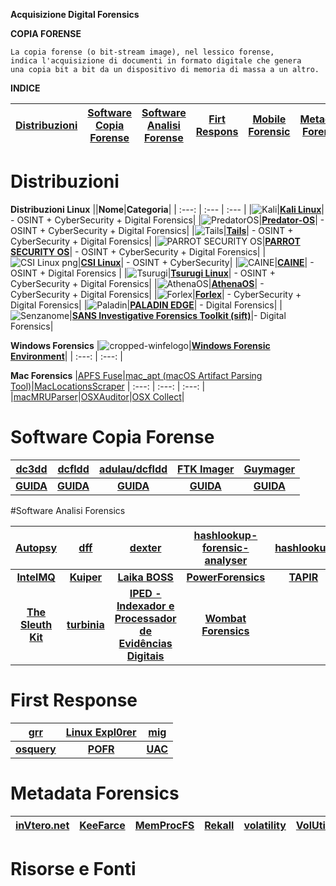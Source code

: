 **Acquisizione Digital Forensics**

**COPIA FORENSE**
```
La copia forense (o bit-stream image), nel lessico forense, 
indica l'acquisizione di documenti in formato digitale che genera 
una copia bit a bit da un dispositivo di memoria di massa a un altro.
```

**INDICE** 


|[**Distribuzioni**]()|[Software Copia Forense]()|[**Software Analisi Forense**]()|[**Firt Respons**]()|[**Mobile Forensic**]()|[**Metadata Forensic**]()|[**Fonti e Risorse**]()|
| :---: | :---: | :---: | :---: | :---: | :---: | :---: |


# Distribuzioni

**Distribuzioni Linux**
||**Nome**|**Categoria**|
| :---: | :--- | :--- |
|![Kali](https://user-images.githubusercontent.com/98583912/200108477-6d161e91-cb9e-4e1e-9090-2a1e0810d5ba.gif)|[**Kali Linux**](https://bit.ly/hj265_kali)| - OSINT + CyberSecurity + Digital Forensics|
|![PredatorOS](https://user-images.githubusercontent.com/98583912/200109889-a6b0ee85-250f-4064-b18d-89aa36ee4c70.gif)|[**Predator-OS**](https://predator-os.com)| - OSINT + CyberSecurity + Digital Forensics|
|![Tails](https://user-images.githubusercontent.com/98583912/200109155-101196ac-c93f-4597-a1a7-df77fdb75328.gif)|[**Tails**](https://bit.ly/hj265_tails)| - OSINT + CyberSecurity + Digital Forensics|
|![PARROT SECURITY OS](https://user-images.githubusercontent.com/98583912/200109210-feb42746-0141-4312-afdb-75783eb8d583.gif)|[**PARROT SECURITY OS**](https://lnkd.in/d4z-SWut)| - OSINT + CyberSecurity + Digital Forensics|
|![CSI Linux png](https://user-images.githubusercontent.com/98583912/200109366-a0f79a3f-d7c9-420d-9d15-bd788599d394.gif)|[**CSI Linux**](https://lnkd.in/dw5su-Cj)| - OSINT + CyberSecurity|
|![CAINE](https://user-images.githubusercontent.com/98583912/200109408-7b7a5c59-4c72-46a5-9e34-7e31d94b5e46.gif)|[**CAINE**](https://bit.ly/hj265_caine)| - OSINT + Digital Forensics |
|![Tsurugi](https://user-images.githubusercontent.com/98583912/200109462-8db925e1-cd4c-4512-9e86-88f9288d0282.gif)|[**Tsurugi Linux**](https://lnkd.in/dat5feg5)| - OSINT + CyberSecurity + Digital Forensics|
|![AthenaOS](https://user-images.githubusercontent.com/98583912/200109607-762c159e-6eed-4f77-8296-e1f88e0b9c5e.gif)|[**AthenaOS**](https://lnkd.in/dp_XPTH6)| - CyberSecurity + Digital Forensics|
|![Forlex](https://user-images.githubusercontent.com/98583912/200109947-147dfdd4-ab95-4f45-9dbd-d66a1d9971d4.gif)|[**Forlex**](https://lnkd.in/dtXW7yv2)| - CyberSecurity + Digital Forensics|
|![Paladin](https://user-images.githubusercontent.com/98583912/200123619-f4cdb6c2-e11a-4985-9fe1-91d5f5937242.gif)|[**PALADIN EDGE**](https://sumuri.com/product/paladin-edge-64-bit/)| - Digital Forensics|
|![Senzanome](https://user-images.githubusercontent.com/98583912/206285581-1bbd70c4-e006-4dbb-9fd7-adcfb20b5dc6.gif)|[**SANS Investigative Forensics Toolkit (sift)**](https://github.com/teamdfir/sift)|- Digital Forensics|


**Windows Forensics**
|![cropped-winfelogo](https://user-images.githubusercontent.com/98583912/206284577-e3e9c538-4fc8-460b-939d-85e123c67317.gif)|[**Windows Forensic Environment**](https://www.winfe.net/home)|
| :---: | :---: |



**Mac Forensics**
|[APFS Fuse](https://github.com/sgan81/apfs-fuse)|[mac_apt (macOS Artifact Parsing Tool)](https://github.com/ydkhatri/mac_apt)|[MacLocationsScraper](https://github.com/mac4n6/Mac-Locations-Scraper)
| :---: | :---: | :---: |
|[macMRUParser](https://github.com/mac4n6/macMRU-Parser)|[OSXAuditor](https://github.com/jipegit/OSXAuditor)|[OSX Collect](https://github.com/Yelp/osxcollector)|


# Software Copia Forense

|[**dc3dd**](https://sourceforge.net/projects/dc3dd/)|[**dcfldd**](https://dcfldd.sourceforge.net/)|[**adulau/dcfldd**](https://github.com/adulau/dcfldd)|[**FTK Imager**](https://accessdata.com/product-download/ftk-imager-version-4-5)|[**Guymager**](https://guymager.sourceforge.io/)|
| :---: | :---: | :---: | :---: | :---: |
|[**GUIDA**]()|[**GUIDA**]()|[**GUIDA**]()|[**GUIDA**]()|[**GUIDA**]()|

#Software Analisi Forensics

|[**Autopsy**](http://www.sleuthkit.org/autopsy/)|[**dff**](https://github.com/arxsys/dff)|[**dexter**](https://github.com/coinbase/dexter)|[**hashlookup-forensic-analyser**](https://github.com/hashlookup/hashlookup-forensic-analyser)|[**hashlookup**](https://www.circl.lu/services/hashlookup/)|
| :---: | :---: | :---: | :---: | :---: |
|[**IntelMQ**](https://github.com/certtools/intelmq)|[**Kuiper**](https://github.com/DFIRKuiper/Kuiper)|[**Laika BOSS**](https://github.com/lmco/laikaboss)|[**PowerForensics**](https://github.com/Invoke-IR/PowerForensics)|[**TAPIR**](https://github.com/tap-ir/tapir)|
|[**The Sleuth Kit**](https://github.com/sleuthkit/sleuthkit)|[**turbinia**](https://github.com/google/turbinia)|[**IPED - Indexador e Processador de Evidências Digitais**](https://github.com/sepinf-inc/IPED)|[**Wombat Forensics**](https://github.com/pjrinaldi/wombatforensics)|



# First Response
|[**grr**](https://github.com/google/grr)|[**Linux Expl0rer**](https://github.com/intezer/linux-explorer)|[**mig**](https://github.com/mozilla/mig)|
| :---: | :---: | :---: |
|[**osquery**](https://github.com/osquery/osquery)|[**POFR**](https://github.com/gmagklaras/pofr)|[**UAC**](https://github.com/tclahr/uac)|



# Metadata Forensics
|[inVtero.net](https://github.com/ShaneK2/inVtero.net)|[KeeFarce](https://github.com/denandz/KeeFarce)|[MemProcFS](https://github.com/ufrisk/MemProcFS)|[Rekall](https://github.com/google/rekall)|[volatility](https://github.com/volatilityfoundation/volatility)|[VolUtility](https://github.com/kevthehermit/VolUtility)|
| :---: | :---: | :---: | :---: | :---: | :---: |


# Risorse e Fonti
